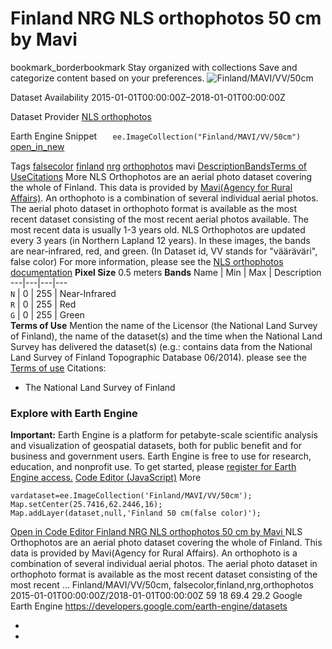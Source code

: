  
#  Finland NRG NLS orthophotos 50 cm by Mavi 
bookmark_borderbookmark Stay organized with collections  Save and categorize content based on your preferences.
![Finland/MAVI/VV/50cm](https://developers.google.com/earth-engine/datasets/images/Finland/Finland_MAVI_VV_50cm_sample.png) 

Dataset Availability
    2015-01-01T00:00:00Z–2018-01-01T00:00:00Z 

Dataset Provider
     [ NLS orthophotos ](https://www.maanmittauslaitos.fi/en/maps-and-spatial-data/expert-users/product-descriptions/orthophotos) 

Earth Engine Snippet
     `    ee.ImageCollection("Finland/MAVI/VV/50cm")   ` [ open_in_new ](https://code.earthengine.google.com/?scriptPath=Examples:Datasets/Finland/Finland_MAVI_VV_50cm) 

Tags
     [falsecolor](https://developers.google.com/earth-engine/datasets/tags/falsecolor) [finland](https://developers.google.com/earth-engine/datasets/tags/finland) [nrg](https://developers.google.com/earth-engine/datasets/tags/nrg) [orthophotos](https://developers.google.com/earth-engine/datasets/tags/orthophotos)
mavi
[Description](https://developers.google.com/earth-engine/datasets/catalog/Finland_MAVI_VV_50cm#description)[Bands](https://developers.google.com/earth-engine/datasets/catalog/Finland_MAVI_VV_50cm#bands)[Terms of Use](https://developers.google.com/earth-engine/datasets/catalog/Finland_MAVI_VV_50cm#terms-of-use)[Citations](https://developers.google.com/earth-engine/datasets/catalog/Finland_MAVI_VV_50cm#citations) More
NLS Orthophotos are an aerial photo dataset covering the whole of Finland. This data is provided by [Mavi(Agency for Rural Affairs)](https://maaseutuverkosto.fi/en/). An orthophoto is a combination of several individual aerial photos. The aerial photo dataset in orthophoto format is available as the most recent dataset consisting of the most recent aerial photos available. The most recent data is usually 1-3 years old. NLS Orthophotos are updated every 3 years (in Northern Lapland 12 years).
In these images, the bands are near-infrared, red, and green.
(In Dataset id, VV stands for "vääräväri", false color) For more information, please see the [NLS orthophotos documentation](https://www.maanmittauslaitos.fi/en/maps-and-spatial-data/expert-users/product-descriptions/orthophotos)
**Pixel Size** 0.5 meters 
**Bands**
Name | Min | Max | Description  
---|---|---|---  
`N` |  0  |  255  | Near-Infrared  
`R` |  0  |  255  | Red  
`G` |  0  |  255  | Green  
**Terms of Use**
Mention the name of the Licensor (the National Land Survey of Finland), the name of the dataset(s) and the time when the National Land Survey has delivered the dataset(s) (e.g.: contains data from the National Land Survey of Finland Topographic Database 06/2014). please see the [Terms of use](https://creativecommons.org/licenses/by/4.0/)
Citations:
  * The National Land Survey of Finland


### Explore with Earth Engine
**Important:** Earth Engine is a platform for petabyte-scale scientific analysis and visualization of geospatial datasets, both for public benefit and for business and government users. Earth Engine is free to use for research, education, and nonprofit use. To get started, please [register for Earth Engine access.](https://console.cloud.google.com/earth-engine)
[Code Editor (JavaScript)](https://developers.google.com/earth-engine/datasets/catalog/Finland_MAVI_VV_50cm#code-editor-javascript-sample) More
```
vardataset=ee.ImageCollection('Finland/MAVI/VV/50cm');
Map.setCenter(25.7416,62.2446,16);
Map.addLayer(dataset,null,'Finland 50 cm(false color)');
```
[ Open in Code Editor ](https://code.earthengine.google.com/?scriptPath=Examples:Datasets/Finland/Finland_MAVI_VV_50cm)
[ Finland NRG NLS orthophotos 50 cm by Mavi ](https://developers.google.com/earth-engine/datasets/catalog/Finland_MAVI_VV_50cm)
NLS Orthophotos are an aerial photo dataset covering the whole of Finland. This data is provided by Mavi(Agency for Rural Affairs). An orthophoto is a combination of several individual aerial photos. The aerial photo dataset in orthophoto format is available as the most recent dataset consisting of the most recent …
Finland/MAVI/VV/50cm, falsecolor,finland,nrg,orthophotos 
2015-01-01T00:00:00Z/2018-01-01T00:00:00Z
59 18 69.4 29.2 
Google Earth Engine
https://developers.google.com/earth-engine/datasets
  * [ ](https://doi.org/https://www.maanmittauslaitos.fi/en/maps-and-spatial-data/expert-users/product-descriptions/orthophotos)
  * [ ](https://doi.org/https://developers.google.com/earth-engine/datasets/catalog/Finland_MAVI_VV_50cm)



